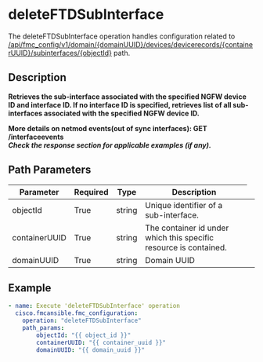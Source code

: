 # deleteFTDSubInterface

The deleteFTDSubInterface operation handles configuration related to [/api/fmc_config/v1/domain/{domainUUID}/devices/devicerecords/{containerUUID}/subinterfaces/{objectId}](/paths//api/fmc_config/v1/domain/{domain_uuid}/devices/devicerecords/{container_uuid}/subinterfaces/{object_id}.md) path.&nbsp;
## Description
**Retrieves the sub-interface associated with the specified NGFW device ID and interface ID. If no interface ID is specified, retrieves list of all sub-interfaces associated with the specified NGFW device ID. <div class="alert alert-warning">More details on netmod events(out of sync interfaces):<b> GET /interfaceevents</b></div> _Check the response section for applicable examples (if any)._**

## Path Parameters
| Parameter | Required | Type | Description |
| --------- | -------- | ---- | ----------- |
| objectId | True | string <td colspan=3> Unique identifier of a sub-interface. |
| containerUUID | True | string <td colspan=3> The container id under which this specific resource is contained. |
| domainUUID | True | string <td colspan=3> Domain UUID |

## Example
```yaml
- name: Execute 'deleteFTDSubInterface' operation
  cisco.fmcansible.fmc_configuration:
    operation: "deleteFTDSubInterface"
    path_params:
        objectId: "{{ object_id }}"
        containerUUID: "{{ container_uuid }}"
        domainUUID: "{{ domain_uuid }}"

```